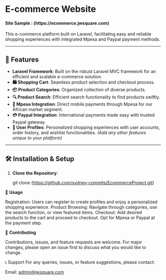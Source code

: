 # **E-commerce Website** 

<h4>Site Sample : (https://ecommerce.jwsquare.com)</h4>
This e-commerce platform built on Laravel, facilitating easy and reliable shopping experiences with integrated Mpesa and Paypal payment methods.

---

## **🚀 Features**

- **Laravel Framework**: Built on the robust Laravel MVC framework for an efficient and scalable e-commerce solution.
- **🛍️ Shopping Cart**: Seamless product selection and checkout process.
- **📦 Product Categories**: Organized collection of diverse products.
- **🔍 Product Search**: Efficient search functionality to find products swiftly.
- **💸 Mpesa Integration**: Direct mobile payments through Mpesa for our African market segment.
- **💳 Paypal Integration**: International payments made easy with trusted Paypal gateway.
- **👤 User Profiles**: Personalized shopping experiences with user accounts, order history, and wishlist functionalities.
*(Add any other features unique to your platform)*

---

## **🛠️ Installation & Setup**

1. **Clone the Repository**:
   
   git clone (https://github.com/sydney-commits/EcommerceProject.git)


📖 **Usage**

Registration: Users can register to create profiles and enjoy a personalized shopping experience.
Product Browsing: Navigate through categories, use the search function, or view featured items.
Checkout: Add desired products to the cart and proceed to checkout. Opt for Mpesa or Paypal at the payment step.

🤝 **Contributing**

Contributions, issues, and feature requests are welcome. For major changes, please open an issue first to discuss what you would like to change.


📞 Support
For any queries, issues, or feature suggestions, please contact:

Email: admin@jwsquare.com
